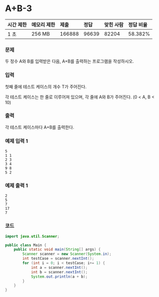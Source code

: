 # A+B-3

| 시간 제한 | 메모리 제한 | 제출   | 정답  | 맞힌 사람 | 정답 비율 |
| :-------- | :---------- | :----- | :---- | :-------- | :-------- |
|1 초	|256 MB	|166888	|96639	|82204	|58.382%|

### 문제

두 정수 A와 B를 입력받은 다음, A+B를 출력하는 프로그램을 작성하시오.

### 입력

첫째 줄에 테스트 케이스의 개수 T가 주어진다.

각 테스트 케이스는 한 줄로 이루어져 있으며, 각 줄에 A와 B가 주어진다. (0 < A, B < 10)

### 출력

각 테스트 케이스마다 A+B를 출력한다.

### 예제 입력 1
```
5
1 1
2 3
3 4
9 8
5 2
```

### 예제 출력 1
```
2
5
7
17
7
```

### 코드

```java
import java.util.Scanner;

public class Main {
    public static void main(String[] args) {
        Scanner scanner = new Scanner(System.in);
        int testCase = scanner.nextInt();
        for (int i = 0; i < testCase; i+= 1) {
            int a = scanner.nextInt();
            int b = scanner.nextInt();
            System.out.println(a + b);
        }
    }
}
```